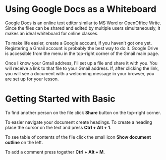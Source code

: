# Using Google Docs as a Whiteboard

Google Docs is an online text editor similar to MS Word or OpenOffice Write. Since the files can be
shared and edited by multiple users simultaneously, it makes an ideal whiteboard for online classes.

To make life easier, create a Google account, if you haven't got one yet. Registering a Gmail
account is probably the best way to do it. Google Drive is accessible from the menu in the top-right
corner of the Gmail main page.

Once I know your Gmail address, I'll set up a file and share it with you. You will receive a link to
that file to your Gmail address. If, after clicking the link, you will see a document with a
welcoming message in your browser, you are set up for your lesson.

# Getting Started with Basic 

To find another person on the file click **Share** button on the top-right corner.

To easier navigate your document create headings. To create a heading place the cursor on the text and press **Ctrl + Alt + 1**. 

To see table of contents of the file click the small icon **Show document outline** on the left.

To add a comment press together **Ctrl + Alt + M**. 
